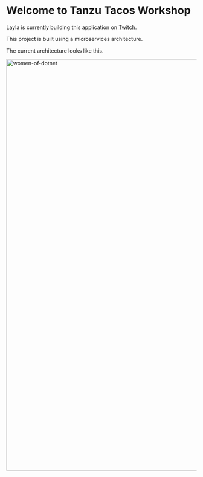 # Welcome to Tanzu Tacos Workshop

Layla is currently building this application on [Twitch](https://twitch.tv/laylacodesit).

This project is built using a microservices architecture.

The current architecture looks like this.

<img width="1091" alt="women-of-dotnet" src="https://github.com/Layla-P/TanzuTacos/tree/main/images/tanzutacos-architecture.png">